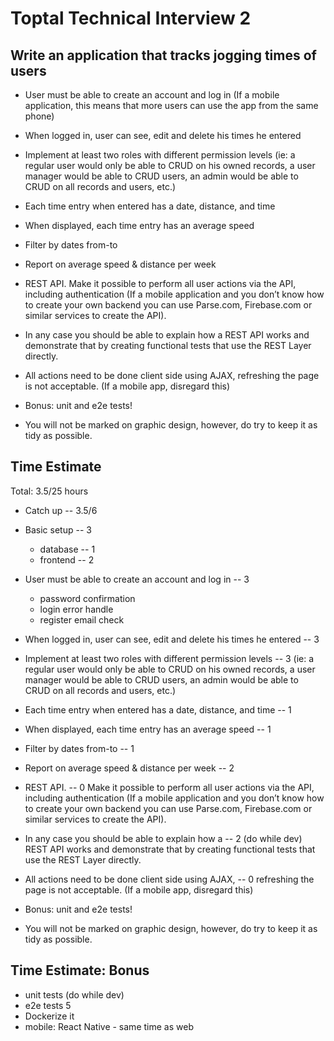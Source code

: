 # Toptal Technical Interview 2

## Write an application that tracks jogging times of users

- User must be able to create an account and log in
  (If a mobile application, this means that more users can use the app from the same phone)

- When logged in, user can see, edit and delete his times he entered

- Implement at least two roles with different permission levels
  (ie: a regular user would only be able to CRUD on his owned records,
  a user manager would be able to CRUD users,
  an admin would be able to CRUD on all records and users, etc.)

- Each time entry when entered has a date, distance, and time

- When displayed, each time entry has an average speed

- Filter by dates from-to

- Report on average speed & distance per week

- REST API.
  Make it possible to perform all user actions via the API,
  including authentication
  (If a mobile application and you don’t know how to create your own
  backend you can use Parse.com, Firebase.com or similar services to create the API).

- In any case you should be able to explain how a
  REST API works and demonstrate that by creating
  functional tests that use the REST Layer directly.

- All actions need to be done client side using AJAX,
  refreshing the page is not acceptable. (If a mobile app, disregard this)

- Bonus: unit and e2e tests!

- You will not be marked on graphic design, however, do try to keep it as tidy as possible.

## Time Estimate

Total: 3.5/25 hours

- Catch up                                                                  -- 3.5/6

- Basic setup                                                               -- 3
  - database -- 1
  - frontend -- 2

- User must be able to create an account and log in                         -- 3
  - password confirmation
  - login error handle
  - register email check

- When logged in, user can see, edit and delete his times he entered        -- 3

- Implement at least two roles with different permission levels             -- 3
  (ie: a regular user would only be able to CRUD on his owned records,
  a user manager would be able to CRUD users,
  an admin would be able to CRUD on all records and users, etc.)
- Each time entry when entered has a date, distance, and time               -- 1
- When displayed, each time entry has an average speed                      -- 1
- Filter by dates from-to                                                   -- 1
- Report on average speed & distance per week                               -- 2
- REST API.                                                                 -- 0
  Make it possible to perform all user actions via the API,
  including authentication
  (If a mobile application and you don’t know how to create your own
  backend you can use Parse.com, Firebase.com or similar services to create the API).
- In any case you should be able to explain how a                           -- 2 (do while dev)
  REST API works and demonstrate that by creating
  functional tests that use the REST Layer directly.
- All actions need to be done client side using AJAX,                       -- 0
  refreshing the page is not acceptable. (If a mobile app, disregard this)
- Bonus: unit and e2e tests!
- You will not be marked on graphic design, however, do try to keep it as tidy as possible.

## Time Estimate: Bonus

- unit tests (do while dev)
- e2e tests 5
- Dockerize it
- mobile: React Native - same time as web
